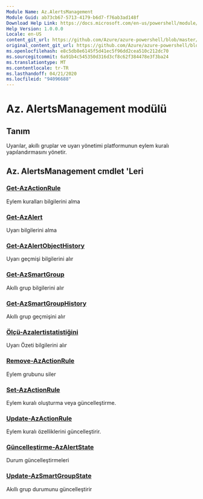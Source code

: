 ```yaml
---
Module Name: Az.AlertsManagement
Module Guid: ab73cb67-5713-4179-b6d7-f76ab3ad148f
Download Help Link: https://docs.microsoft.com/en-us/powershell/module/az.alertsmanagement
Help Version: 1.0.0.0
Locale: en-US
content_git_url: https://github.com/Azure/azure-powershell/blob/master/src/AlertsManagement/AlertsManagement/help/Az.AlertsManagement.md
original_content_git_url: https://github.com/Azure/azure-powershell/blob/master/src/AlertsManagement/AlertsManagement/help/Az.AlertsManagement.md
ms.openlocfilehash: e8c5db8e6145f5d41ec5f96dd2cea510c212dc70
ms.sourcegitcommit: 6a91b4c545350d316d3cf8c62f384478e3f3ba24
ms.translationtype: MT
ms.contentlocale: tr-TR
ms.lasthandoff: 04/21/2020
ms.locfileid: "94096688"
---
```

# Az. AlertsManagement modülü
## Tanım
Uyarılar, akıllı gruplar ve uyarı yönetimi platformunun eylem kuralı yapılandırmasını yönetir.

## Az. AlertsManagement cmdlet 'Leri
### [Get-AzActionRule](Get-AzActionRule.md)
Eylem kuralları bilgilerini alma

### [Get-AzAlert](Get-AzAlert.md)
Uyarı bilgilerini alma

### [Get-AzAlertObjectHistory](Get-AzAlertObjectHistory.md)
Uyarı geçmişi bilgilerini alır

### [Get-AzSmartGroup](Get-AzSmartGroup.md)
Akıllı grup bilgilerini alır

### [Get-AzSmartGroupHistory](Get-AzSmartGroupHistory.md)
Akıllı grup geçmişini alır

### [Ölçü-Azalertistatistiğini](Measure-AzAlertStatistic.md)
Uyarı Özeti bilgilerini alır

### [Remove-AzActionRule](Remove-AzActionRule.md)
Eylem grubunu siler

### [Set-AzActionRule](Set-AzActionRule.md)
Eylem kuralı oluşturma veya güncelleştirme.

### [Update-AzActionRule](Update-AzActionRule.md)
Eylem kuralı özelliklerini güncelleştirir.

### [Güncelleştirme-AzAlertState](Update-AzAlertState.md)
Durum güncelleştirmeleri

### [Update-AzSmartGroupState](Update-AzSmartGroupState.md)
Akıllı grup durumunu güncelleştirir

